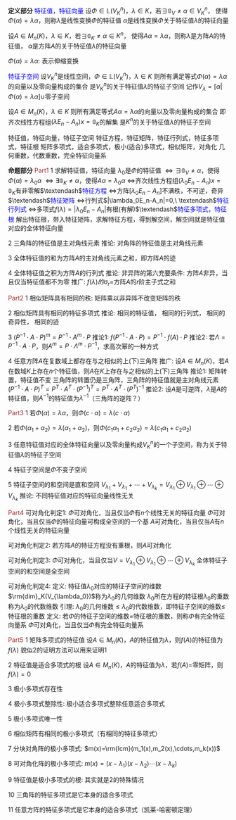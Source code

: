 **定义部分**
<font color=blue>特征值，特征向量</font>
设$\Phi\in\mathbb{L}(V_K^n)$，$\lambda\in K$，若$\exists\mathbb{0}_V\neq\alpha\in V_K^n$，
使得$\Phi(\alpha)=\lambda\alpha$，则称$\lambda$是线性变换$\Phi$的特征值
$\alpha$是线性变换$\Phi$关于特征值$\lambda$的特征向量

设$A\in M_n(K)$，$\lambda\in K$，若$\exists\mathbb{0}_K\neq\alpha\in K^n$，
使得$A\alpha=\lambda\alpha$，则称$\lambda$是方阵$A$的特征值，
$\alpha$是方阵$A$的关于特征值$\lambda$的特征向量

$\Phi(\alpha)=\lambda\alpha$: 表示伸缩变换

<font color=blue>特征子空间</font>
设$V_K^n$是线性空间，$\Phi\in\mathbb{L}(V_K^n)$，$\lambda\in K$
则所有满足等式$\Phi(\alpha)=\lambda\alpha$的向量以及零向量构成的集合
是$V_K^n$的关于特征值$\lambda$的特征子空间
记作$V_\lambda=[\alpha|\Phi(\alpha)=\lambda\alpha]\cup$零子空间

设$A\in M_n(K)$，$\lambda\in K$
则所有满足等式$A\alpha=\lambda\alpha$的向量以及零向量构成的集合
即齐次线性方程组$(\lambda E_n-A_n)x=\mathbb{0}_K$的解集
是$K^n$的关于特征值$\lambda$的特征子空间

特征值，特征向量，特征子空间
特征方程，特征矩阵，特征行列式，特征多项式，特征根
矩阵多项式，适合多项式，极小(适合)多项式，相似矩阵，对角化
几何重数，代数重数，完全特征向量系

**命题部分**
<font color=brown>Part1</font>
1 求解特征值，特征向量
$\lambda_0$是$\Phi$的特征值
$\Leftrightarrow\exists\mathbb{0}_V\neq\alpha$，使得$\Phi(\alpha)=\lambda_0\alpha$
$\Leftrightarrow\exists\mathbb{0}_K\neq\alpha$，使得$A\alpha=\lambda_0\alpha$
$\Leftrightarrow$齐次线性方程组$(\lambda_0E_n-A_n)x=\mathbb{0}_K$有非零解$\textendash$<font color=blue>特征方程</font>
$\Leftrightarrow$方阵$[\lambda_0E_n-A_n]$不满秩，不可逆，奇异$\textendash$<font color=blue>特征矩阵</font>
$\Leftrightarrow$行列式$|\lambda_0E_n-A_n|=0,\ \textendash$<font color=blue>特征行列式</font>
$\Leftrightarrow$多项式$f(\lambda)=|\lambda_0E_n-A_n|$有根(有解)$\textendash$<font color=blue>特征多项式，特征根</font>
解出特征根，带入特征矩阵，求解特征方程，得到解空间，解空间就是特征值对应的全体特征向量

2 三角阵的特征值是主对角线元素
  推论: 对角阵的特征值是主对角线元素

3 全体特征值的和为方阵$A$的主对角线元素之和，即方阵$A$的迹

4 全体特征值之积为方阵$A$的行列式
  推论: 非异阵的第六充要条件: 方阵$A$非异，当且仅当特征值都不为零
  推广: $f(\lambda)的\sigma_r=$方阵$A$的$r$阶主子式之和

<font color=brown>Part2</font>
1 相似矩阵具有相同的秩: 矩阵乘以非异阵不改变矩阵的秩

2 相似矩阵具有相同的特征多项式
  推论: 相同的特征值，
       相同的行列式，
       相同的奇异性，
       相同的迹

3 $(P^{-1}\cdot A\cdot P)^m=P^{-1}\cdot A^m\cdot P$
  推论1: $f(P^{-1}\cdot A\cdot P)=P^{-1}\cdot f(A)\cdot P$
  推论2: 若$\Lambda=P^{-1}\cdot A\cdot P$，则$A^m=P\cdot\Lambda^m\cdot P^{-1}$，求高次幂的一种方式

4 任意方阵$A$在复数域上都存在与之相似的上(下)三角阵
  推广: 设$A\in M_n(K)$，若$A$在数域$K$上存在$n$个特征值，则$A$在$K$上存在与之相似的上(下)三角阵
  推论1: 矩阵转置，特征值不变
        三角阵的转置仍是三角阵，三角阵的特征值就是主对角线元素
        $(P^{-1}\cdot A\cdot P)^T=P^T\cdot A^T\cdot(P^{-1})^T=P^T\cdot A^T\cdot(P^T)^{-1}$
  推论2: 设$A$是可逆阵，$\lambda$是$A$的特征值，则$A^{-1}$的特征值为$\lambda^{-1}$（三角阵的逆阵？）

<font color=brown>Part3</font>
1 若$\Phi(\alpha)=\lambda\alpha$，则$\Phi(c\cdot\alpha)=\lambda(c\cdot\alpha)$

2 若$\Phi(\alpha_1+\alpha_2)=\lambda(\alpha_1+\alpha_2)$，则$\Phi(c_1\alpha_1+c_2\alpha_2)=\lambda(c_1\alpha_1+c_2\alpha_2)$

3 任意特征值对应的全体特征向量以及零向量构成$V_K^n$的一个子空间，称为关于特征值$\lambda$的特征子空间

4 特征子空间是$\Phi$不变子空间

5 特征子空间的和空间是直和空间
  $V_{\lambda_1}+V_{\lambda_1}+\cdots+V_{\lambda_k}=V_{\lambda_1}\oplus V_{\lambda_1}\oplus \cdots\oplus V_{\lambda_k}$
  推论: 不同特征值对应的特征向量线性无关

<font color=brown>Part4</font>
可对角化判定1: 
$\Phi$可对角化，当且仅当$\Phi$有$n$个线性无关的特征向量
$\Phi$可对角化，当且仅当$\Phi$的特征向量可构成全空间的一个基
$A$可对角化，当且仅当$A$有$n$个线性无关的特征向量

可对角化判定2:
若方阵$A$的特征方程没有重根，则$A$可对角化

可对角化判定3:
$\Phi$可对角化，当且仅当$V=V_{\lambda_1}\oplus V_{\lambda_1}\oplus \cdots\oplus V_{\lambda_k}$
全体特征子空间的和空间是全空间

可对角化判定4:
定义: 特征值$\lambda_0$对应的特征子空间的维数$\rm{dim}_K(V_{\lambda_0})$称为$\lambda_0$的几何维数
     $\lambda_0$所在方程的特征根$\lambda_0$的重数称为$\lambda_0$的代数维数
引理: $\lambda_0$的几何维数$\le\lambda_0$的代数维数，即特征子空间的维数$\le$特征根的重数
定义: 若$\Phi$的特征子空间的维数$=$特征根的重数，则称$\Phi$有完全特征向量系
$\Phi$可对角化，当且仅当$\Phi$有完全特征向量系

<font color=brown>Part5</font>
1 矩阵多项式的特征值
设$A\in M_n(K)$，$A$的特征值为$\lambda$，则$f(A)$的特征值为$f(\lambda)$
貌似2的证明方法可以用来证明1

2 特征值是适合多项式的根
设$A\in M_n(K)$，$A$的特征值为$\lambda$，若$f(A)=$零矩阵，则$f(\lambda)=0$

3 极小多项式存在性

4 极小多项式整除性: 极小适合多项式整除任意适合多项式

5 极小多项式唯一性

6 相似矩阵有相同的极小多项式（有相同的特征多项式）

7 分块对角阵的极小多项式: $m(x)=\rm{lcm}(m_1(x),m_2(x),\cdots,m_k(x))$

8 可对角化阵的极小多项式: $m(x)=(x-\lambda_1)(x-\lambda_2)\cdots(x-\lambda_k)$

9 特征值是极小多项式的根: 其实就是2的特殊情况

10 三角阵的特征多项式是它本身的适合多项式

11 任意方阵的特征多项式是它本身的适合多项式（凯莱-哈密顿定理）